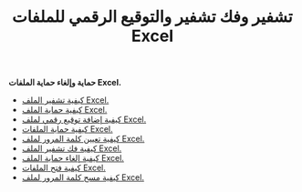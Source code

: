 ﻿---
title: تشفير وفك تشفير والتوقيع الرقمي للملفات Excel
second_title: Aspose.Cells Cloud Documen
linktitle: حماية إكسس
type: docs
url: /ar/protect/
aliases: [/workbook/password/]
keywords: Protect and unprotect Excel workbook
description: يدعم Cloud REST حماية مصنف العمل وإلغاء حمايته. تدعم حزمة تطوير البرامج (SDK) أنواعًا مختلفة من لغات التطوير، بما في ذلك Android وGo وNodeJS وRuby وSwift.
weight: 36
kwords: Excel، Office السحابة، REST API، جدول بيانات، PDF، CSV، Json، Markdown، حماية مصنف
---
**حماية وإلغاء حماية الملفات Excel.**

- [كيفية تشفير الملف Excel.](/cells/ar/excel-file-encrypt/)
- [كيفية حماية الملف Excel.](/cells/ar/protect-excel-file/)
- [كيفية إضافة توقيع رقمي لملف Excel.](/cells/ar/excel-digital-signature/)
- [كيفية حماية الملفات Excel.](/cells/ar/protect-excel-files/)
- [كيفية تعيين كلمة المرور لملف Excel.](/cells/ar//workbook/password/modify/)
- [كيفية فك تشفير الملف Excel.](/cells/ar/excel-file-decrypt/)
- [كيفية إلغاء حماية الملف Excel.](/cells/ar/excel-file-unprotect/)
- [كيفية فتح الملفات Excel.](/cells/ar/unlock-excel-files/)
- [كيفية مسح كلمة المرور لملف Excel.](/cells/ar/clear-excel-files-password/)
